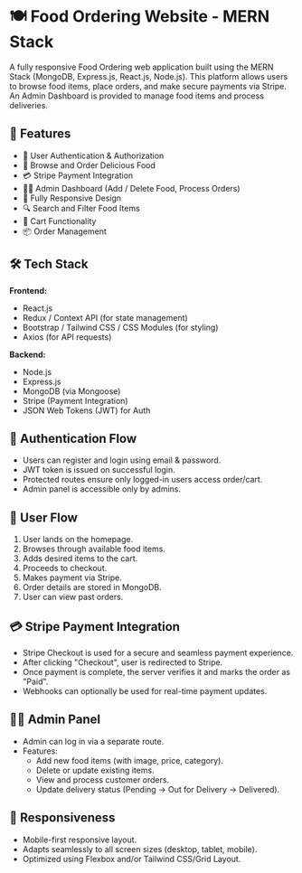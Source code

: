 # 🍽️ Food Ordering Website - MERN Stack

A fully responsive Food Ordering web application built using the MERN Stack (MongoDB, Express.js, React.js, Node.js). This platform allows users to browse food items, place orders, and make secure payments via Stripe. An Admin Dashboard is provided to manage food items and process deliveries.

## 🚀 Features

- 🔐 User Authentication & Authorization
- 🍔 Browse and Order Delicious Food
- 💳 Stripe Payment Integration
- 🧑‍🍳 Admin Dashboard (Add / Delete Food, Process Orders)
- 📱 Fully Responsive Design
- 🔍 Search and Filter Food Items
- 🛒 Cart Functionality
- 📦 Order Management

## 🛠️ Tech Stack

**Frontend:**
- React.js
- Redux / Context API (for state management)
- Bootstrap / Tailwind CSS / CSS Modules (for styling)
- Axios (for API requests)

**Backend:**
- Node.js
- Express.js
- MongoDB (via Mongoose)
- Stripe (Payment Integration)
- JSON Web Tokens (JWT) for Auth


## 🔑 Authentication Flow

- Users can register and login using email & password.
- JWT token is issued on successful login.
- Protected routes ensure only logged-in users access order/cart.
- Admin panel is accessible only by admins.

## 🛒 User Flow

1. User lands on the homepage.
2. Browses through available food items.
3. Adds desired items to the cart.
4. Proceeds to checkout.
5. Makes payment via Stripe.
6. Order details are stored in MongoDB.
7. User can view past orders.

## 💳 Stripe Payment Integration

- Stripe Checkout is used for a secure and seamless payment experience.
- After clicking "Checkout", user is redirected to Stripe.
- Once payment is complete, the server verifies it and marks the order as "Paid".
- Webhooks can optionally be used for real-time payment updates.

## 👨‍🍳 Admin Panel

- Admin can log in via a separate route.
- Features:
  - Add new food items (with image, price, category).
  - Delete or update existing items.
  - View and process customer orders.
  - Update delivery status (Pending → Out for Delivery → Delivered).

## 📱 Responsiveness

- Mobile-first responsive layout.
- Adapts seamlessly to all screen sizes (desktop, tablet, mobile).
- Optimized using Flexbox and/or Tailwind CSS/Grid Layout.





